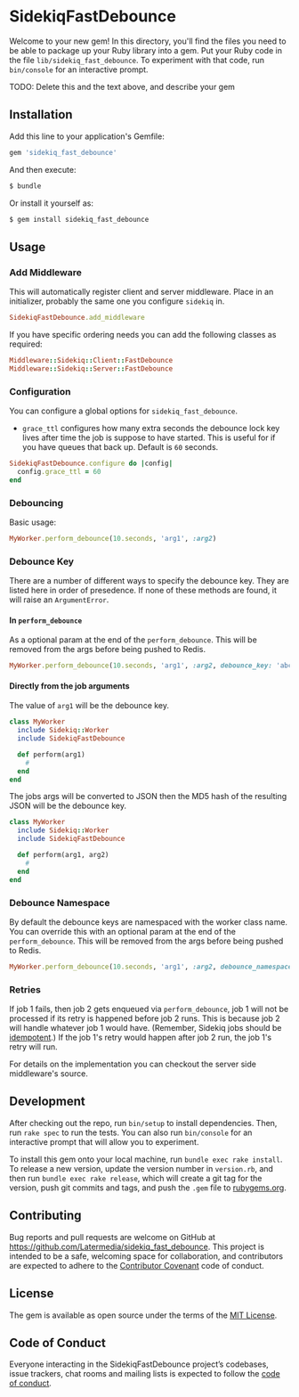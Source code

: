 # SidekiqFastDebounce

Welcome to your new gem! In this directory, you'll find the files you need to be able to package up your Ruby library into a gem. Put your Ruby code in the file `lib/sidekiq_fast_debounce`. To experiment with that code, run `bin/console` for an interactive prompt.

TODO: Delete this and the text above, and describe your gem

## Installation

Add this line to your application's Gemfile:

```ruby
gem 'sidekiq_fast_debounce'
```

And then execute:

```bash
$ bundle
```

Or install it yourself as:

```bash
$ gem install sidekiq_fast_debounce
```

## Usage

### Add Middleware

This will automatically register client and server middleware. Place in an initializer, probably the same one you configure `sidekiq` in.
```ruby
SidekiqFastDebounce.add_middleware
```

If you have specific ordering needs you can add the following classes as required:
```ruby
Middleware::Sidekiq::Client::FastDebounce
Middleware::Sidekiq::Server::FastDebounce
```

### Configuration

You can configure a global options for `sidekiq_fast_debounce`.
- `grace_ttl` configures how many extra seconds the debounce lock key lives after time the job is suppose to have started. This is useful for if you have queues that back up. Default is `60` seconds.

```ruby
SidekiqFastDebounce.configure do |config|
  config.grace_ttl = 60
end
```

### Debouncing

Basic usage:
```ruby
MyWorker.perform_debounce(10.seconds, 'arg1', :arg2)
```

### Debounce Key

There are a number of different ways to specify the debounce key. They are listed here in order of presedence. If none of these methods are found, it will raise an `ArgumentError`.

#### In `perform_debounce`

As a optional param at the end of the `perform_debounce`. This will be removed from the args before being pushed to Redis.

```ruby
MyWorker.perform_debounce(10.seconds, 'arg1', :arg2, debounce_key: 'abc123')
```

#### Directly from the job arguments

The value of `arg1` will be the debounce key.

```ruby
class MyWorker
  include Sidekiq::Worker
  include SidekiqFastDebounce

  def perform(arg1)
    #
  end
end
```

The jobs args will be converted to JSON then the MD5 hash of the resulting JSON will be the debounce key.

```ruby
class MyWorker
  include Sidekiq::Worker
  include SidekiqFastDebounce

  def perform(arg1, arg2)
    #
  end
end
```

### Debounce Namespace

By default the debounce keys are namespaced with the worker class name. You can override this with an optional param at the end of the `perform_debounce`. This will be removed from the args before being pushed to Redis.

```ruby
MyWorker.perform_debounce(10.seconds, 'arg1', :arg2, debounce_namespace: 'ns123')
```

### Retries

If job 1 fails, then job 2 gets enqueued via `perform_debounce`, job 1 will not be processed if its retry is happened before job 2 runs. This is because job 2 will handle whatever job 1 would have. (Remember, Sidekiq jobs should be [idempotent](https://github.com/mperham/sidekiq/wiki/Best-Practices#2-make-your-job-idempotent-and-transactional).) If the job 1's retry would happen after job 2 run, the job 1's retry will run.

For details on the implementation you can checkout the server side middleware's source.

## Development

After checking out the repo, run `bin/setup` to install dependencies. Then, run `rake spec` to run the tests. You can also run `bin/console` for an interactive prompt that will allow you to experiment.

To install this gem onto your local machine, run `bundle exec rake install`. To release a new version, update the version number in `version.rb`, and then run `bundle exec rake release`, which will create a git tag for the version, push git commits and tags, and push the `.gem` file to [rubygems.org](https://rubygems.org).

## Contributing

Bug reports and pull requests are welcome on GitHub at https://github.com/Latermedia/sidekiq_fast_debounce. This project is intended to be a safe, welcoming space for collaboration, and contributors are expected to adhere to the [Contributor Covenant](http://contributor-covenant.org) code of conduct.

## License

The gem is available as open source under the terms of the [MIT License](https://opensource.org/licenses/MIT).

## Code of Conduct

Everyone interacting in the SidekiqFastDebounce project’s codebases, issue trackers, chat rooms and mailing lists is expected to follow the [code of conduct](https://github.com/Latermedia/sidekiq_fast_debounce/blob/master/CODE_OF_CONDUCT.md).
